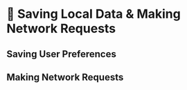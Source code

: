 # 📝 Saving Local Data & Making Network Requests

## Saving User Preferences

## Making Network Requests